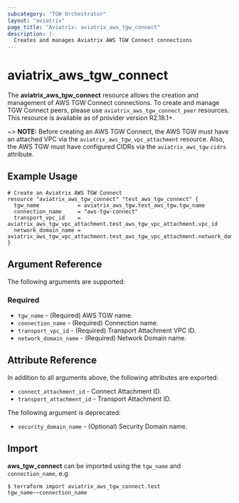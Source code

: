 ```yaml
---
subcategory: "TGW Orchestrator"
layout: "aviatrix"
page_title: "Aviatrix: aviatrix_aws_tgw_connect"
description: |- 
  Creates and manages Aviatrix AWS TGW Connect connections
---
```


# aviatrix_aws_tgw_connect

The **aviatrix_aws_tgw_connect** resource allows the creation and management of AWS TGW Connect connections. To create
and manage TGW Connect peers, please use `aviatrix_aws_tgw_connect_peer` resources. This resource is available as of
provider version R2.18.1+.

~> **NOTE:** Before creating an AWS TGW Connect, the AWS TGW must have an attached VPC via
the `aviatrix_aws_tgw_vpc_attachment` resource. Also, the AWS TGW must have configured CIDRs via
the `aviatrix_aws_tgw` `cidrs` attribute.

## Example Usage

```hcl
# Create an Aviatrix AWS TGW Connect
resource "aviatrix_aws_tgw_connect" "test_aws_tgw_connect" {
  tgw_name            = aviatrix_aws_tgw.test_aws_tgw.tgw_name
  connection_name     = "aws-tgw-connect"
  transport_vpc_id    = aviatrix_aws_tgw_vpc_attachment.test_aws_tgw_vpc_attachment.vpc_id
  network_domain_name = aviatrix_aws_tgw_vpc_attachment.test_aws_tgw_vpc_attachment.network_domain_name
}
```

## Argument Reference

The following arguments are supported:

### Required

* `tgw_name` - (Required) AWS TGW name.
* `connection_name` - (Required) Connection name.
* `transport_vpc_id` - (Required) Transport Attachment VPC ID.
* `network_domain_name` - (Required) Network Domain name.

## Attribute Reference

In addition to all arguments above, the following attributes are exported:

* `connect_attachment_id` - Connect Attachment ID.
* `transport_attachment_id` - Transport Attachment ID.

The following argument is deprecated:

* `security_domain_name` - (Optional) Security Domain name.

## Import

**aws_tgw_connect** can be imported using the `tgw_name` and `connection_name`, e.g.

```
$ terraform import aviatrix_aws_tgw_connect.test tgw_name~~connection_name
```
